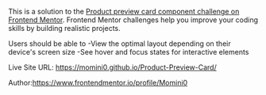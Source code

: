 This is a solution to the [Product preview card component challenge on Frontend Mentor](https://www.frontendmentor.io/challenges/product-preview-card-component-GO7UmttRfa). Frontend Mentor challenges help you improve your coding skills by building realistic projects. 

Users should be able to
-View the optimal layout depending on their device's screen size
-See hover and focus states for interactive elements

Live Site URL: https://momini0.github.io/Product-Preview-Card/

Author:https://www.frontendmentor.io/profile/Momini0
